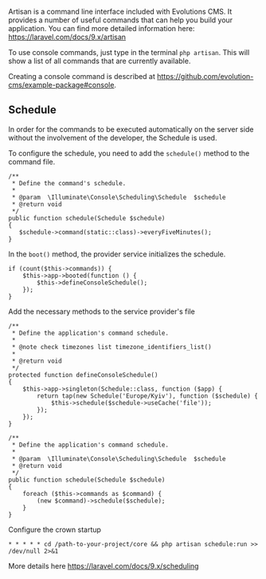 Artisan is a command line interface included with Evolutions CMS. It provides a number of useful commands that can help you build your application. You can find more detailed information here: https://laravel.com/docs/9.x/artisan

To use console commands, just type in the terminal
`php artisan`. This will show a list of all commands that are currently available.

Creating a console command is described at https://github.com/evolution-cms/example-package#console.

## Schedule ##

In order for the commands to be executed automatically on the server side without the involvement of the developer, the Schedule is used.

To configure the schedule, you need to add the `schedule()` method to the command file.
```
/**
 * Define the command's schedule.
 *
 * @param  \Illuminate\Console\Scheduling\Schedule  $schedule
 * @return void
 */
public function schedule(Schedule $schedule)
{
   $schedule->command(static::class)->everyFiveMinutes();
}
```

In the `boot()` method, the provider service initializes the schedule.
```
if (count($this->commands)) {
    $this->app->booted(function () {
        $this->defineConsoleSchedule();
    });
}
```

Add the necessary methods to the service provider's file
```
/**
 * Define the application's command schedule.
 *
 * @note check timezones list timezone_identifiers_list()
 *
 * @return void
 */
protected function defineConsoleSchedule()
{
    $this->app->singleton(Schedule::class, function ($app) {
        return tap(new Schedule('Europe/Kyiv'), function ($schedule) {
            $this->schedule($schedule->useCache('file'));
        });
    });
}

/**
 * Define the application's command schedule.
 *
 * @param  \Illuminate\Console\Scheduling\Schedule  $schedule
 * @return void
 */
public function schedule(Schedule $schedule)
{
    foreach ($this->commands as $command) {
        (new $command)->schedule($schedule);
    }
}
```

Configure the crown startup
```
* * * * * cd /path-to-your-project/core && php artisan schedule:run >> /dev/null 2>&1
```

More details here https://laravel.com/docs/9.x/scheduling
